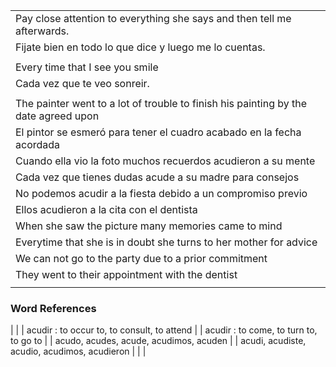 
| |
|-|
|Pay close attention to everything she says and then tell me afterwards.|     
|Fijate bien en todo lo que dice y luego me lo cuentas.|
| |
|Every time that I see you smile |
|Cada vez que te veo sonreir.|
| |
| The painter went to a lot of trouble to finish his painting by the date agreed upon |
| El pintor se esmeró para tener el cuadro acabado en la fecha acordada |
| Cuando ella vio la foto muchos recuerdos acudieron a su mente |
| Cada vez que tienes dudas acude a su madre para consejos |
| No podemos acudir a la fiesta debido a un compromiso previo |
| Ellos acudieron a la cita con el dentista |
| When she saw the picture many memories came to mind |
| Everytime that she is in doubt she turns to her mother for advice |
| We can not go to the party due to a prior commitment |
| They went to their appointment with the dentist |
| |

### Word References

| |
| acudir : to occur to, to consult, to attend |
| acudir : to come, to turn to, to go to |
| acudo, acudes, acude, acudimos, acuden |
| acudi, acudiste, acudio, acudimos, acudieron |
| |
